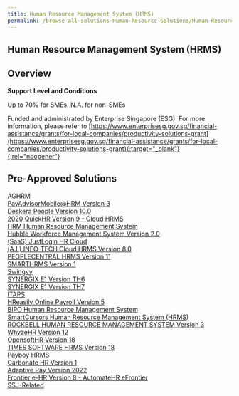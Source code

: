 ```yaml
---
title: Human Resource Management System (HRMS)
permalink: /browse-all-solutions-Human-Resource-Solutions/Human-Resource-Management-System--HRMS-
---
```


## Human Resource Management System (HRMS)
## Overview

**Support Level and Conditions**

Up to 70% for SMEs, N.A. for non-SMEs

Funded and administrated by Enterprise Singapore (ESG). For more information, please refer to [https://www.enterprisesg.gov.sg/financial-assistance/grants/for-local-companies/productivity-solutions-grant](https://www.enterprisesg.gov.sg/financial-assistance/grants/for-local-companies/productivity-solutions-grant){:target="_blank"}{:rel="noopener"}

## Pre-Approved Solutions

<a href='/productivity-solutions-grant/solutionrepo/solution125' target='_blank'>AGHRM</a><br>
<a href='/productivity-solutions-grant/solutionrepo/solution259' target='_blank'>PayAdvisorMobile@HRM Version 3</a><br>
<a href='/productivity-solutions-grant/solutionrepo/solution349' target='_blank'>Deskera People Version 10.0</a><br>
<a href='/productivity-solutions-grant/solutionrepo/solution376' target='_blank'>2020 QuickHR Version 9 - Cloud HRMS</a><br>
<a href='/productivity-solutions-grant/solutionrepo/solution450' target='_blank'>HRM Human Resource Management System</a><br>
<a href='/productivity-solutions-grant/solutionrepo/solution455' target='_blank'>Hubble Workforce Management System Version 2.0</a><br>
<a href='/productivity-solutions-grant/solutionrepo/solution531' target='_blank'>(SaaS) JustLogin HR Cloud</a><br>
<a href='/productivity-solutions-grant/solutionrepo/solution1092' target='_blank'>(A.I.) INFO-TECH Cloud HRMS Version 8.0</a><br>
<a href='/productivity-solutions-grant/solutionrepo/solution1289' target='_blank'>PEOPLECENTRAL HRMS Version 11</a><br>
<a href='/productivity-solutions-grant/solutionrepo/solution1346' target='_blank'>SMARTHRMS Version 1</a><br>
<a href='/productivity-solutions-grant/solutionrepo/solution1453' target='_blank'>Swingvy</a><br>
<a href='/productivity-solutions-grant/solutionrepo/solution2257' target='_blank'>SYNERGIX E1 Version TH6</a><br>
<a href='/productivity-solutions-grant/solutionrepo/solution2258' target='_blank'>SYNERGIX E1 Version TH7</a><br>
<a href='/productivity-solutions-grant/solutionrepo/solution2345' target='_blank'>ITAPS</a><br>
<a href='/productivity-solutions-grant/solutionrepo/solution2365' target='_blank'>HReasily Online Payroll Version 5</a><br>
<a href='/productivity-solutions-grant/solutionrepo/solution2370' target='_blank'>BIPO Human Resource Management System</a><br>
<a href='/productivity-solutions-grant/solutionrepo/solution2395' target='_blank'>SmartCursors Human Resource Management System (HRMS)</a><br>
<a href='/productivity-solutions-grant/solutionrepo/solution2682' target='_blank'>ROCKBELL HUMAN RESOURCE MANAGEMENT SYSTEM Version 3</a><br>
<a href='/productivity-solutions-grant/solutionrepo/solution2739' target='_blank'>WhyzeHR Version 12</a><br>
<a href='/productivity-solutions-grant/solutionrepo/solution2792' target='_blank'>OpensoftHR Version 18</a><br>
<a href='/productivity-solutions-grant/solutionrepo/solution2802' target='_blank'>TIMES SOFTWARE HRMS Version 18</a><br>
<a href='/productivity-solutions-grant/solutionrepo/solution2820' target='_blank'>Payboy HRMS</a><br>
<a href='/productivity-solutions-grant/solutionrepo/solution2866' target='_blank'>Carbonate HR Version 1</a><br>
<a href='/productivity-solutions-grant/solutionrepo/solution2894' target='_blank'>Adaptive Pay Version 2022</a><br>
<a href='/productivity-solutions-grant/solutionrepo/solution2924' target='_blank'>Frontier e-HR Version 8 - AutomateHR eFrontier</a><br>
<a href='/productivity-solutions-grant/solutionrepo/solution3178' target='_blank'>SSJ-Related</a><br>
